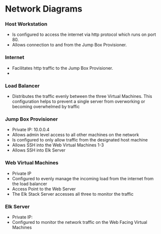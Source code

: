 # Network Diagrams

### Host Workstation
- Is configured to access the internet via http protocol which runs on port 80.
- Allows connection to and from the Jump Box Provisioner.

### Internet
- Facilitates http traffic to the Jump Box Provisioner.
- 
### Load Balancer
- Distributes the traffic evenly between the three Virtual Machines. This configuration helps to prevent a single server from overworking or becoming overwhelmed by traffic

### Jump Box Provisioner
- Private IP: 10.0.0.4
- Allows admin level access to all other machines on the network
- Is configured to only allow traffic from the designated host machine
- Allows SSH into the Web Virtual Machines 1-3
- Allows SSH into Elk Server

### Web Virtual Machines
- Private IP
- Configured to evenly manage the incoming load from the internet from the load balancer
- Access Point to the Web Server
- The Elk Stack Server accesses all three to monitor the traffic 

### Elk Server
- Private IP:
- Configured to monitor the network traffic on the Web Facing Virtual Machines


